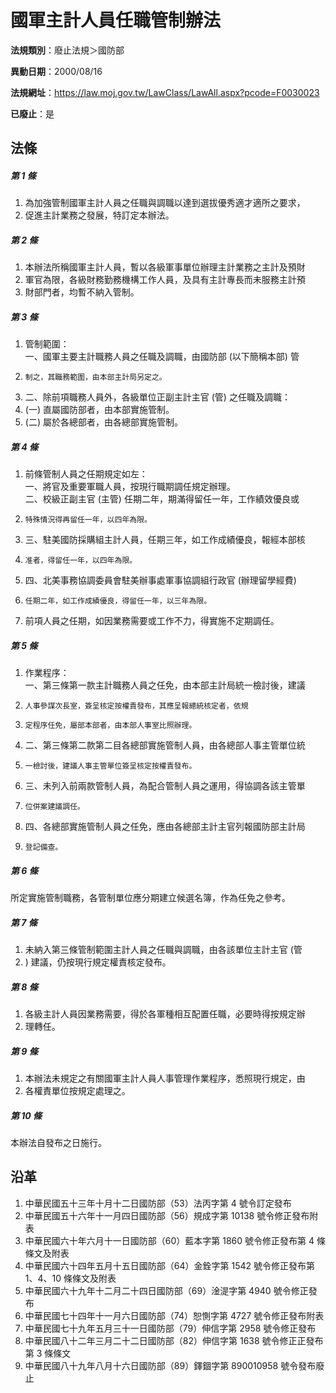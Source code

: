 # 國軍主計人員任職管制辦法

**法規類別**：廢止法規＞國防部

**異動日期**：2000/08/16  

**法規網址**：https://law.moj.gov.tw/LawClass/LawAll.aspx?pcode=F0030023

**已廢止**：是



## 法條
##### 第 1 條
1. 為加強管制國軍主計人員之任職與調職以達到選拔優秀適才適所之要求，
1. 促進主計業務之發展，特訂定本辦法。

##### 第 2 條
1. 本辦法所稱國軍主計人員，暫以各級軍事單位辦理主計業務之主計及預財
1. 軍官為限，各級財務勤務機構工作人員，及具有主計專長而未服務主計預
1. 財部門者，均暫不納入管制。

##### 第 3 條
1. 管制範圍：  
一、國軍主要主計職務人員之任職及調職，由國防部 (以下簡稱本部) 管
1.     制之，其職務範圍，由本部主計局另定之。
1. 二、除前項職務人員外，各級單位正副主計主官 (管) 之任職及調職：
1.  (一) 直屬國防部者，由本部實施管制。
1.  (二) 屬於各總部者，由各總部實施管制。

##### 第 4 條
1. 前條管制人員之任期規定如左：  
一、將官及重要軍職人員，按現行職期調任規定辦理。  
二、校級正副主官 (主管) 任期二年，期滿得留任一年，工作績效優良或
1.     特殊情況得再留任一年，以四年為限。
1. 三、駐美國防採購組主計人員，任期三年，如工作成績優良，報經本部核
1.     准者，得留任一年，以四年為限。
1. 四、北美事務協調委員會駐美辦事處軍事協調組行政官 (辦理留學經費)
1.     任期二年，如工作成績優良，得留任一年，以三年為限。
1. 前項人員之任期，如因業務需要或工作不力，得實施不定期調任。

##### 第 5 條
1. 作業程序：  
一、第三條第一款主計職務人員之任免，由本部主計局統一檢討後，建議
1.     人事參謀次長室，簽呈核定按權責發布，其應呈報總統核定者，依規
1.     定程序任免，屬部本部者，由本部人事室比照辦理。
1. 二、第三條第二款第二目各總部實施管制人員，由各總部人事主管單位統
1.     一檢討後，建議人事主管單位簽呈核定按權責發布。
1. 三、未列入前兩款管制人員，為配合管制人員之運用，得協調各該主管單
1.     位併案建議調任。
1. 四、各總部實施管制人員之任免，應由各總部主計主官列報國防部主計局
1.     登記備查。

##### 第 6 條
所定實施管制職務，各管制單位應分期建立候選名簿，作為任免之參考。

##### 第 7 條
1. 未納入第三條管制範圍主計人員之任職與調職，由各該單位主計主官 (管
1. ) 建議，仍按現行規定權責核定發布。

##### 第 8 條
1. 各級主計人員因業務需要，得於各軍種相互配置任職，必要時得按規定辦
1. 理轉任。

##### 第 9 條
1. 本辦法未規定之有關國軍主計人員人事管理作業程序，悉照現行規定，由
1. 各權責單位按規定處理之。

##### 第 10 條
本辦法自發布之日施行。

## 沿革
1. 中華民國五十三年十月十二日國防部（53）法丙字第 4  號令訂定發布
1. 中華民國五十六年十一月四日國防部（56）規成字第 10138  號令修正發布附表
1. 中華民國六十年六月十一日國防部（60）藍本字第 1860 號令修正發布第 4  條條文及附表
1. 中華民國六十四年五月十五日國防部（64）金銓字第 1542 號令修正發布第 1、4、10 條條文及附表
1. 中華民國六十九年十二月二十四日國防部（69）淦湜字第 4940 號令修正發布
1. 中華民國七十四年十一月六日國防部（74）恕惻字第 4727 號令修正發布附表
1. 中華民國七十九年五月三十一日國防部（79）伸信字第 2958 號令修正發布
1. 中華民國八十二年三月二十二日國防部（82）伸信字第 1638 號令修正正發布第 3  條條文
1. 中華民國八十九年八月十六日國防部（89）鐸錮字第 890010958  號令發布廢止
